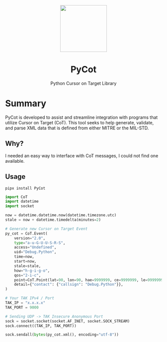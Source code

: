 <div align="center">
    <img src="https://pbs.twimg.com/profile_images/1204604531415212032/S8R5zrhc_400x400.jpg" height="150px"></img>
    <h1>PyCot</h1>
    <subtitle>Python Cursor on Target Library</subtitle>
</div> 

# Summary

PyCot is developed to assist and streamline integration with programs that utilize Cursor on Target (CoT). This tool seeks to help generate, validate, and parse XML data that is defined from either MITRE or the MIL-STD.

## Why?

I needed an easy way to interface with CoT messages, I could not find one available.

## Usage

```shell
pipx install PyCot
```

```python
import CoT
import datetime
import socket

now = datetime.datetime.now(datetime.timezone.utc)
stale = now + datetime.timedelta(minutes=2)

# Generate new Cursor on Target Event
py_cot = CoT.Event(
    version="2.0",
    type="a-u-G-U-U-S-R-S",
    access="Undefined",
    uid="Debug.Python",
    time=now,
    start=now,
    stale=stale,
    how="h-g-i-g-o",
    qos="2-i-c",
    point=CoT.Point(lat=90, lon=90, hae=9999999, ce=9999999, le=9999999),
    detail={"contact": {"callsign": "Debug.Python"}},
)

# Your TAK IPv4 / Port
TAK_IP = "x.x.x.x"
TAK_PORT = 9000

# Sending UDP -> TAK Insecure Anonymous Port
sock = socket.socket(socket.AF_INET, socket.SOCK_STREAM)
sock.connect((TAK_IP, TAK_PORT))

sock.sendall(bytes(py_cot.xml(), encoding="utf-8"))
```